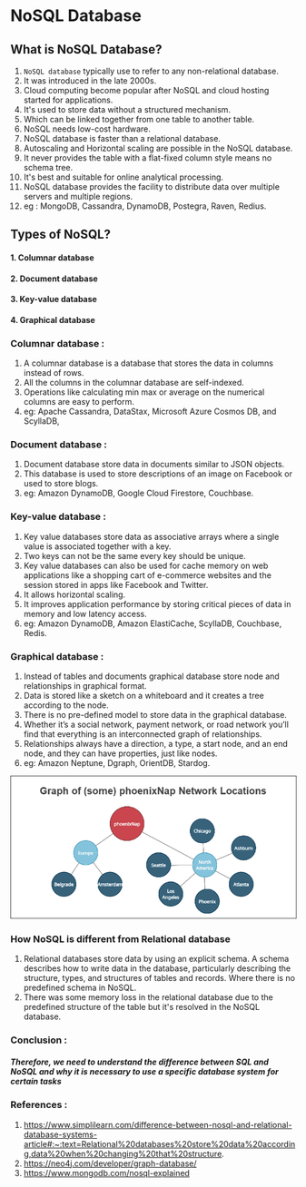 # NoSQL Database

## What is NoSQL Database?

1. `NoSQL database` typically use to refer to any non-relational database.
2. It was introduced in the late 2000s.
3.  Cloud computing become popular after NoSQL and cloud hosting started for applications.
4. It's used to store data without a structured mechanism. 
5. Which can be linked together from one table to another table.
6. NoSQL needs low-cost hardware.
7. NoSQL database is faster than a relational database.
8. Autoscaling and Horizontal scaling are possible in the NoSQL database.
9. It never provides the table with a flat-fixed column style means no schema tree.
10. It's best and suitable for online analytical processing.
11. NoSQL database provides the facility to distribute data over multiple servers and multiple regions.
12. eg : MongoDB, Cassandra, DynamoDB, Postegra, Raven, Redius.

## Types of NoSQL?

#### 1. Columnar database
#### 2. Document database
#### 3. Key-value database
#### 4. Graphical database


### Columnar database :

1. A columnar database is a database that stores the data in columns instead of rows.
2. All the columns in the columnar database are self-indexed.
3. Operations like calculating min max or average on the numerical columns are easy to perform.
4. eg: Apache Cassandra, DataStax, Microsoft Azure Cosmos DB, and ScyllaDB,

### Document database :

1. Document database store data in documents similar to JSON objects.
2. This database is used to store descriptions of an image on Facebook or used to store blogs.
3. eg: Amazon DynamoDB, Google Cloud Firestore, Couchbase.


### Key-value database :

1. Key value databases store data as associative arrays where a single value is associated together with a key.
2. Two keys can not be the same every key should be unique.
3. Key value databases can also be used for cache memory on web applications like a shopping cart of e-commerce websites and the session stored in apps like Facebook and Twitter.
4. It allows horizontal scaling.
5. It improves application performance by storing critical pieces of data in memory and low latency access.
6. eg: Amazon DynamoDB, Amazon ElastiCache, ScyllaDB, Couchbase, Redis.


### Graphical database :

1. Instead of tables and documents graphical database store node and relationships in graphical format.
2. Data is stored like a sketch on a whiteboard and it creates a tree according to the node.
3. There is no pre-defined model to store data in the graphical database.
4. Whether it’s a social network, payment network, or road network you’ll find that everything is an interconnected graph of relationships.
5. Relationships always have a direction, a type, a start node, and an end node, and they can have properties, just like nodes.
6. eg: Amazon Neptune, Dgraph, OrientDB, Stardog.

![img](./images/Graphical.png)

###  How NoSQL is different from Relational database


1. Relational databases store data by using an explicit schema. A schema describes how to write data in the database, particularly describing the structure, types, and structures of tables and records. Where there is no predefined schema in NoSQL. 
2. There was some memory loss in the relational database due to the predefined structure of the table but it's resolved in the NoSQL database.


### Conclusion :

##### Therefore, we need to understand the difference between SQL and NoSQL and why it is necessary to use a specific database system for certain tasks

###  References :

1. https://www.simplilearn.com/difference-between-nosql-and-relational-database-systems-article#:~:text=Relational%20databases%20store%20data%20according,data%20when%20changing%20that%20structure.
2. https://neo4j.com/developer/graph-database/
3. https://www.mongodb.com/nosql-explained